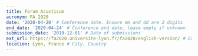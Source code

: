 ```yaml
---
title: Forum Acusticum
acronym: FA 2020
date: '2020-04-20' # Conference date. Ensure mm and dd are 2 digits
end_date: '2020-04-24' # Conference end date, leave empty if unknown
submission_date: '2019-12-01' # Date of submissions
ext_url: https://fa2020.universite-lyon.fr/fa2020/english-version/ # External URL to conference website
location: Lyon, France # City, Country
---
```

